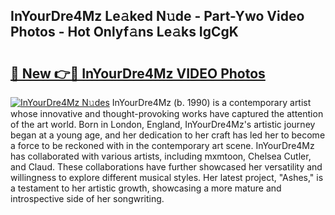 ## InYourDre4Mz Le𝚊ked N𝚞de - Part-Ywo Video Photos - Hot Onlyf𝚊ns Le𝚊ks IgCgK

# <h2><a href="http://ab2199.deff.icu/?id=InYourDre4Mz">🔗 New 👉🔴 InYourDre4Mz VIDEO Photos</a></h2>

[![InYourDre4Mz N𝚞des](https://i.imgur.com/rIISA9y.gif)](http://ab2199.deff.icu/?id=InYourDre4Mz)
InYourDre4Mz (b. 1990) is a contemporary artist whose innovative and thought-provoking works have captured the attention of the art world. Born in London, England, InYourDre4Mz's artistic journey began at a young age, and her dedication to her craft has led her to become a force to be reckoned with in the contemporary art scene. InYourDre4Mz has collaborated with various artists, including mxmtoon, Chelsea Cutler, and Claud. These collaborations have further showcased her versatility and willingness to explore different musical styles. Her latest project, "Ashes," is a testament to her artistic growth, showcasing a more mature and introspective side of her songwriting.
